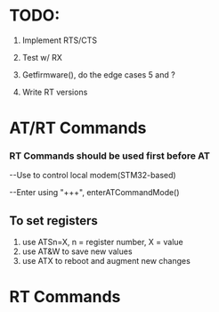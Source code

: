 # TODO:

1. Implement RTS/CTS

2. Test w/ RX

3. Getfirmware(), do the edge cases 5 and ?

4. Write RT versions


# AT/RT Commands

### RT Commands should be used first before AT

--Use to control local modem(STM32-based)

--Enter using "+++", enterATCommandMode()

## To set registers

1) use ATSn=X, n = register number, X = value
2) use AT&W to save new values
3) use ATX to reboot and augment new changes



# RT Commands
